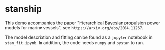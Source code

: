 # stanship
This demo accompanies the paper "Hierarchical Bayesian propulsion power models for marine vessels", see `https://arxiv.org/abs/2004.11267`.

The model description and fitting can be found as a `jupyter` notebook in `stan_fit.ipynb`. In addition, the code needs `numpy` and `pystan` to run.
